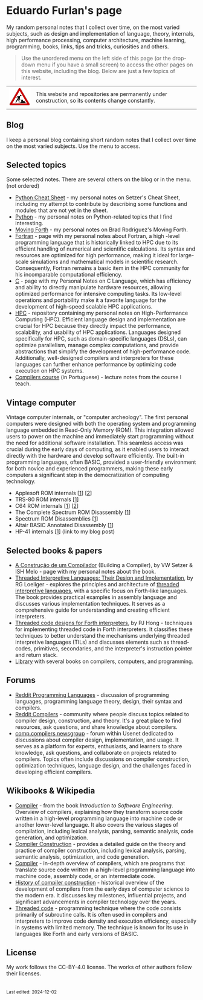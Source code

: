 # Eduardo Furlan's page

My random personal notes that I collect over time, on the most varied subjects, such as design and implementation of language, theory, internals, high performance processing, computer architecture, machine learning, programming, books, links, tips and tricks, curiosities and others.

> Use the unordered menu on the left side of this page (or the drop-down menu if you have a small screen) to access the other pages on this website, including the blog. Below are just a few topics of interest.

<table>
    <tr>
        <td><img src="img/construction.gif"></td>
        <td>This website and repositories are permanently under construction, so its contents change constantly.</td>
    </tr>
</table>

## Blog

I keep a personal blog containing short random notes that I collect over time on the most varied subjects. Use the menu to access.


## Selected topics

Some selected notes. There are several others on the blog or in the menu. (not ordered)

* [Python Cheat Sheet](python/cheatsheet/README.md) - my personal notes on Setzer's Cheat Sheet, including my attempt to contribute by describing some functions and modules that are not yet in the sheet.
* [Python](python/README.md) - my personal notes on Python-related topics that I find interesting.
* [Moving Forth](Moving_Forth/README.md) - my personal notes on Brad Rodriguez's Moving Forth.
* [Fortran](fortran/README.md) - page with my personal notes about Fortran, a high -level programming language that is historically linked to HPC due to its efficient handling of numerical and scientific calculations. Its syntax and resources are optimized for high performance, making it ideal for large-scale simulations and mathematical models in scientific research. Consequently, Fortran remains a basic item in the HPC community for his incomparable computational efficiency.
* [C](c/README.md) - page with my Personal Notes on C Language, which has efficiency and ability to directly manipulate hardware resources, allowing optimized performance for intensive computing tasks. Its low-level operations and portability make it a favorite language for the development of high-speed scalable HPC applications.
* [HPC](https://github.com/efurlanm/hpc) - repository containing my personal notes on High-Performance Computing (HPC). Efficient language design and implementation are crucial for HPC because they directly impact the performance, scalability, and usability of HPC applications. Languages designed specifically for HPC, such as domain-specific languages (DSLs), can optimize parallelism, manage complex computations, and provide abstractions that simplify the development of high-performance code. Additionally, well-designed compilers and interpreters for these languages can further enhance performance by optimizing code execution on HPC systems.
* [Compilers course](https://github.com/efurlanm/teaching/tree/main/comp) (in Portuguese) - lecture notes from the course I teach.


## Vintage computer

Vintage computer internals, or "computer archeology". The first personal computers were designed with both the operating system and programming language embedded in Read-Only Memory (ROM). This integration allowed users to power on the machine and immediately start programming without the need for additional software installation. This seamless access was crucial during the early days of computing, as it enabled users to interact directly with the hardware and develop software efficiently. The built-in programming languages, often BASIC, provided a user-friendly environment for both novice and experienced programmers, making these early computers a significant step in the democratization of computing technology.

* Applesoft ROM internals [[1](http://www.txbobsc.com/scsc/scdocumentor)] [[2](https://6502disassembly.com/a2-rom)]
* TRS-80 ROM internals [[1](https://www.trs-80.com/wordpress/roms/)]
* C64 ROM internals [[1](https://www.pagetable.com/c64ref/c64disasm)] [[2](https://github.com/tgiphil/c64rom)]
* The Complete Spectrum ROM Disassembly [[1](https://archive.org/details/CompleteSpectrumROMDisassemblyThe)]
* Spectrum ROM Disassemblies [[1](https://github.com/ZXSpectrumVault/rom-disassemblies)]
* Altair BASIC Annotated Disassembly [[1](http://altairbasic.org)]
* HP-41 internals [[1](blog/posts/2024/hp41.md)] (link to my blog post)


## Selected books & papers

* [A Construção de um Compilador](buildcomp.md) (Building a Compiler), by VW Setzer & ISH Melo - page with my personal notes about the book.
* [Threaded Interpretive Languages: Their Design and Implementation](https://vdoc.pub/documents/threaded-interpretive-languages-their-design-and-implementation-1seph9gct7uo), by RG Loeliger - explores the principles and architecture of [threaded interpretive languages](https://en.wikipedia.org/wiki/Threaded_code), with a specific focus on Forth-like languages. The book provides practical examples in assembly language and discusses various implementation techniques. It serves as a comprehensive guide for understanding and creating efficient interpreters.
* [Threaded code designs for Forth interpreters](https://dl.acm.org/doi/10.1145/146559.146561), by PJ Hong - techniques for implementing threaded code in Forth interpreters. It classifies these techniques to better understand the mechanisms underlying threaded interpretive languages (TILs) and discusses elements such as thread-codes, primitives, secondaries, and the interpreter's instruction pointer and return stack.
* [Library](https://vdoc.pub/search/compiler) with several books on compilers, computers, and programming.


## Forums

* [Reddit Programming Languages](http://www.reddit.com/r/ProgrammingLanguages) - discussion of programming languages, programming language theory, design, their syntax and compilers.
* [Reddit Compilers](http://www.reddit.com/r/Compilers) - community where people discuss topics related to compiler design, construction, and theory. It's a great place to find resources, ask questions, and share knowledge about compilers.
* [comp.compilers newsgroup](https://compilers.iecc.com) - forum within Usenet dedicated to discussions about compiler design, implementation, and usage. It serves as a platform for experts, enthusiasts, and learners to share knowledge, ask questions, and collaborate on projects related to compilers. Topics often include discussions on compiler construction, optimization techniques, language design, and the challenges faced in developing efficient compilers.


## Wikibooks & Wikipedia

* [Compiler](https://en.wikibooks.org/wiki/Introduction_to_Software_Engineering/Tools/Compiler) - from the book *Introduction to Software Engineering*. Overview of compilers, explaining how they transform source code written in a high-level programming language into machine code or another lower-level language. It also covers the various stages of compilation, including lexical analysis, parsing, semantic analysis, code generation, and optimization.
* [Compiler Construction](https://en.wikibooks.org/wiki/Compiler_Construction) - provides a detailed guide on the theory and practice of compiler construction, including lexical analysis, parsing, semantic analysis, optimization, and code generation.
* [Compiler](https://en.wikipedia.org/wiki/Compiler) - in-depth overview of compilers, which are programs that translate source code written in a high-level programming language into machine code, assembly code, or an intermediate code.
* [History of compiler construction](https://en.wikipedia.org/wiki/History_of_compiler_construction) - historical overview of the development of compilers from the early days of computer science to the modern era. It discusses key milestones, influential projects, and significant advancements in compiler technology over the years.
* [Threaded code](https://en.wikipedia.org/wiki/Threaded_code) - programming technique where the code consists primarily of subroutine calls. It is often used in compilers and interpreters to improve code density and execution efficiency, especially in systems with limited memory. The technique is known for its use in languages like Forth and early versions of BASIC.


## License

My work follows the CC-BY-4.0 license. The works of other authors follow their licenses.


<br><small>Last edited: 2024-12-02</small>
